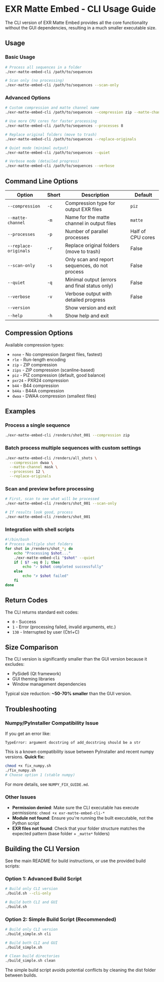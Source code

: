 # EXR Matte Embed - CLI Usage Guide

The CLI version of EXR Matte Embed provides all the core functionality without the GUI dependencies, resulting in a much smaller executable size.

## Usage

### Basic Usage
```bash
# Process all sequences in a folder
./exr-matte-embed-cli /path/to/sequences

# Scan only (no processing)
./exr-matte-embed-cli /path/to/sequences --scan-only
```

### Advanced Options
```bash
# Custom compression and matte channel name
./exr-matte-embed-cli /path/to/sequences --compression zip --matte-channel alpha

# Use more CPU cores for faster processing
./exr-matte-embed-cli /path/to/sequences --processes 8

# Replace original folders (move to trash)
./exr-matte-embed-cli /path/to/sequences --replace-originals

# Quiet mode (minimal output)
./exr-matte-embed-cli /path/to/sequences --quiet

# Verbose mode (detailed progress)
./exr-matte-embed-cli /path/to/sequences --verbose
```

## Command Line Options

| Option | Short | Description | Default |
|--------|-------|-------------|---------|
| `--compression` | `-c` | Compression type for output EXR files | `piz` |
| `--matte-channel` | `-m` | Name for the matte channel in output files | `matte` |
| `--processes` | `-p` | Number of parallel processes | Half of CPU cores |
| `--replace-originals` | `-r` | Replace original folders (move to trash) | False |
| `--scan-only` | `-s` | Only scan and report sequences, do not process | False |
| `--quiet` | `-q` | Minimal output (errors and final status only) | False |
| `--verbose` | `-v` | Verbose output with detailed progress | False |
| `--version` |  | Show version and exit | |
| `--help` | `-h` | Show help and exit | |

## Compression Options

Available compression types:
- `none` - No compression (largest files, fastest)
- `rle` - Run-length encoding
- `zip` - ZIP compression
- `zips` - ZIP compression (scanline-based)
- `piz` - PIZ compression (default, good balance)
- `pxr24` - PXR24 compression
- `b44` - B44 compression
- `b44a` - B44A compression
- `dwaa` - DWAA compression (smallest files)

## Examples

### Process a single sequence
```bash
./exr-matte-embed-cli /renders/shot_001 --compression zip
```

### Batch process multiple sequences with custom settings
```bash
./exr-matte-embed-cli /renders/all_shots \
  --compression dwaa \
  --matte-channel mask \
  --processes 12 \
  --replace-originals
```

### Scan and preview before processing
```bash
# First, scan to see what will be processed
./exr-matte-embed-cli /renders/shot_001 --scan-only

# If results look good, process
./exr-matte-embed-cli /renders/shot_001
```

### Integration with shell scripts
```bash
#!/bin/bash
# Process multiple shot folders
for shot in /renders/shot_*; do
    echo "Processing $shot..."
    ./exr-matte-embed-cli "$shot" --quiet
    if [ $? -eq 0 ]; then
        echo "✓ $shot completed successfully"
    else
        echo "✗ $shot failed"
    fi
done
```

## Return Codes

The CLI returns standard exit codes:
- `0` - Success
- `1` - Error (processing failed, invalid arguments, etc.)
- `130` - Interrupted by user (Ctrl+C)

## Size Comparison

The CLI version is significantly smaller than the GUI version because it excludes:
- PySide6 (Qt framework)
- GUI theming libraries
- Window management dependencies

Typical size reduction: **~50-70% smaller** than the GUI version.

## Troubleshooting

### Numpy/PyInstaller Compatibility Issue

If you get an error like:
```
TypeError: argument docstring of add_docstring should be a str
```

This is a known compatibility issue between PyInstaller and recent numpy versions. **Quick fix:**

```bash
chmod +x fix_numpy.sh
./fix_numpy.sh
# Choose option 1 (stable numpy)
```

For more details, see `NUMPY_FIX_GUIDE.md`.

### Other Issues

- **Permission denied**: Make sure the CLI executable has execute permissions: `chmod +x exr-matte-embed-cli-*`
- **Module not found**: Ensure you're running the built executable, not the Python script
- **EXR files not found**: Check that your folder structure matches the expected pattern (base folder + `_matte*` folders)

## Building the CLI Version

See the main README for build instructions, or use the provided build scripts:

### Option 1: Advanced Build Script
```bash
# Build only CLI version
./build.sh --cli-only

# Build both CLI and GUI
./build.sh
```

### Option 2: Simple Build Script (Recommended)
```bash
# Build only CLI version
./build_simple.sh cli

# Build both CLI and GUI
./build_simple.sh

# Clean build directories
./build_simple.sh clean
```

The simple build script avoids potential conflicts by cleaning the dist folder between builds.
